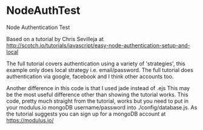 NodeAuthTest
============

Node Authentication Test

Based on a tutorial by Chris Sevilleja at http://scotch.io/tutorials/javascript/easy-node-authentication-setup-and-local

The full tutorial covers authentication using a variety of 'strategies', this example only does local strategy i.e. email/password. The full tutorial does authentication via google, facebook and I think other accounts too.

Another difference in this code is that I used jade instead of .ejs This may be the most useful difference other than showing the tutorial works. This code, pretty much straight from the tutorial, works but you need to put in your modulus.io mongoDB username/password into ./config/database.js. As the tutorial suggests you can sign up for a mongoDB account at https://modulus.io/


